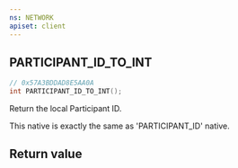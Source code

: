 ```yaml
---
ns: NETWORK
apiset: client
---
```

## PARTICIPANT_ID_TO_INT

```c
// 0x57A3BDDAD8E5AA0A
int PARTICIPANT_ID_TO_INT();
```

Return the local Participant ID.

This native is exactly the same as 'PARTICIPANT_ID' native.


## Return value

